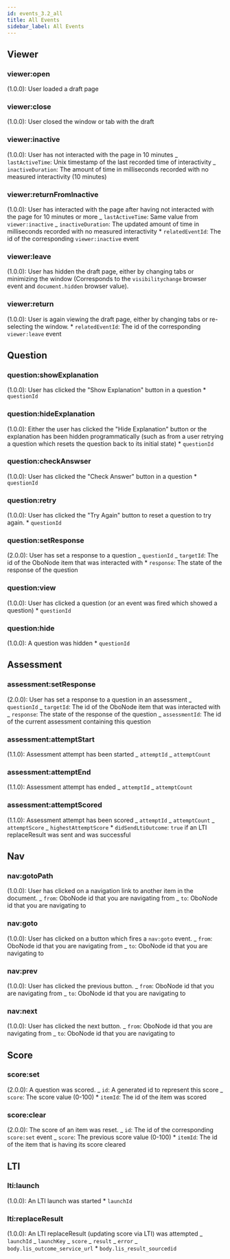 ```yaml
---
id: events_3.2_all
title: All Events
sidebar_label: All Events
---
```


## Viewer

### viewer:open

(1.0.0): User loaded a draft page

### viewer:close

(1.0.0): User closed the window or tab with the draft

### viewer:inactive

(1.0.0): User has not interacted with the page in 10 minutes
_ `lastActiveTime`: Unix timestamp of the last recorded time of interactivity
_ `inactiveDuration`: The amount of time in milliseconds recorded with no measured interactivity (10 minutes)

### viewer:returnFromInactive

(1.0.0): User has interacted with the page after having not interacted with the page for 10 minutes or more
_ `lastActiveTime`: Same value from `viewer:inactive`
_ `inactiveDuration`: The updated amount of time in milliseconds recorded with no measured interactivity \* `relatedEventId`: The id of the corresponding `viewer:inactive` event

### viewer:leave

(1.0.0): User has hidden the draft page, either by changing tabs or minimizing the window (Corresponds to the `visibilitychange` browser event and `document.hidden` browser value).

### viewer:return

(1.0.0): User is again viewing the draft page, either by changing tabs or re-selecting the window. \* `relatedEventId`: The id of the corresponding `viewer:leave` event

## Question

### question:showExplanation

(1.0.0): User has clicked the "Show Explanation" button in a question \* `questionId`

### question:hideExplanation

(1.0.0): Either the user has clicked the "Hide Explanation" button or the explanation has been hidden programmatically (such as from a user retrying a question which resets the question back to its initial state) \* `questionId`

### question:checkAnswser

(1.0.0): User has clicked the "Check Answer" button in a question \* `questionId`

### question:retry

(1.0.0): User has clicked the "Try Again" button to reset a question to try again. \* `questionId`

### question:setResponse

(2.0.0): User has set a response to a question
_ `questionId`
_ `targetId`: The id of the OboNode item that was interacted with \* `response`: The state of the response of the question

### question:view

(1.0.0): User has clicked a question (or an event was fired which showed a question) \* `questionId`

### question:hide

(1.0.0): A question was hidden \* `questionId`

## Assessment

### assessment:setResponse

(2.0.0): User has set a response to a question in an assessment
_ `questionId`
_ `targetId`: The id of the OboNode item that was interacted with
_ `response`: The state of the response of the question
_ `assessmentId`: The id of the current assessment containing this question

### assessment:attemptStart

(1.1.0): Assessment attempt has been started
_ `attemptId`
_ `attemptCount`

### assessment:attemptEnd

(1.1.0): Assessment attempt has ended
_ `attemptId`
_ `attemptCount`

### assessment:attemptScored

(1.1.0): Assessment attempt has been scored
_ `attemptId`
_ `attemptCount`
_ `attemptScore`
_ `highestAttemptScore` \* `didSendLtiOutcome`: `true` if an LTI replaceResult was sent and was successful

## Nav

### nav:gotoPath

(1.0.0): User has clicked on a navigation link to another item in the document.
_ `from`: OboNode id that you are navigating from
_ `to`: OboNode id that you are navigating to

### nav:goto

(1.0.0): User has clicked on a button which fires a `nav:goto` event.
_ `from`: OboNode id that you are navigating from
_ `to`: OboNode id that you are navigating to

### nav:prev

(1.0.0): User has clicked the previous button.
_ `from`: OboNode id that you are navigating from
_ `to`: OboNode id that you are navigating to

### nav:next

(1.0.0): User has clicked the next button.
_ `from`: OboNode id that you are navigating from
_ `to`: OboNode id that you are navigating to

## Score

### score:set

(2.0.0): A question was scored.
_ `id`: A generated id to represent this score
_ `score`: The score value (0-100) \* `itemId`: The id of the item was scored

### score:clear

(2.0.0): The score of an item was reset.
_ `id`: The id of the corresponding `score:set` event
_ `score`: The previous score value (0-100) \* `itemId`: The id of the item that is having its score cleared

## LTI

### lti:launch

(1.0.0): An LTI launch was started \* `launchId`

### lti:replaceResult

(1.0.0): An LTI replaceResult (updating score via LTI) was attempted
_ `launchId`
_ `launchKey`
_ `score`
_ `result`
_ `error`
_ `body.lis_outcome_service_url` \* `body.lis_result_sourcedid`
